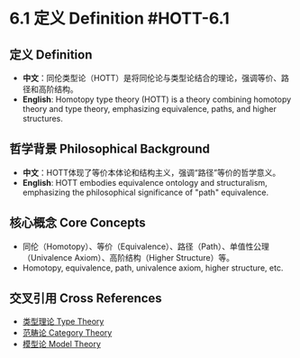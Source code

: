 # 6.1 定义 Definition #HOTT-6.1

## 定义 Definition

- **中文**：同伦类型论（HOTT）是将同伦论与类型论结合的理论，强调等价、路径和高阶结构。
- **English**: Homotopy type theory (HOTT) is a theory combining homotopy theory and type theory, emphasizing equivalence, paths, and higher structures.

## 哲学背景 Philosophical Background

- **中文**：HOTT体现了等价本体论和结构主义，强调“路径”等价的哲学意义。
- **English**: HOTT embodies equivalence ontology and structuralism, emphasizing the philosophical significance of "path" equivalence.

## 核心概念 Core Concepts

- 同伦（Homotopy）、等价（Equivalence）、路径（Path）、单值性公理（Univalence Axiom）、高阶结构（Higher Structure）等。
- Homotopy, equivalence, path, univalence axiom, higher structure, etc.

## 交叉引用 Cross References

- [类型理论 Type Theory](../TypeTheory/README.md)
- [范畴论 Category Theory](../CategoryTheory/README.md)
- [模型论 Model Theory](../ModelTheory/README.md)

